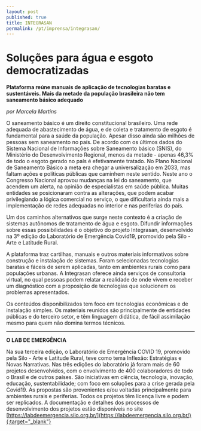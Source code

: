 ```yaml
---
layout: post
published: true
title: INTEGRASAN
permalink: /pt/imprensa/integrasan/
---
```



# Soluções para água e esgoto democratizadas
**Plataforma reúne manuais de aplicação de tecnologias baratas e sustentáveis. Mais da metade da população brasileira não tem saneamento básico adequado**

*por Marcela Martins*

O saneamento básico é um direito constitucional brasileiro. Uma rede adequada de abastecimento de água, e de coleta e tratamento de esgoto é fundamental para a saúde da população. Apesar disso ainda são milhões de pessoas sem saneamento no país. De acordo com os últimos dados do Sistema Nacional de Informações sobre Saneamento básico (SNIS), do Ministério do Desenvolvimento Regional, menos da metade - apenas 46,3% de todo o esgoto gerado no país é efetivamente tratado. No Plano Nacional de Saneamento Básico a meta era chegar a universalização em 2033, mas faltam ações e políticas públicas que caminhem neste sentido. Neste ano o Congresso Nacional aprovou mudanças na lei do saneamento, que acendem um alerta, na opinião de especialistas em saúde pública. Muitas entidades se posicionaram contra as alterações, que podem acabar privilegiando a lógica comercial no serviço, o que dificultaria ainda mais a implementação de redes adequadas no interior e nas periferias do país. 

Um dos caminhos alternativos que surge neste contexto é a criação de sistemas autônomos de tratamento de água e esgoto. Difundir informações sobre essas possibilidades é o objetivo do projeto Integrasan, desenvolvido na 3º edição do Laboratório de Emergência Covid19, promovido pela Silo - Arte e Latitude Rural.

A plataforma traz cartilhas, manuais e outros materiais informativos sobre construção e instalação de sistemas. Foram selecionadas tecnologias baratas e fáceis de serem aplicadas, tanto em ambientes rurais como para populações urbanas. A Integrasan oferece ainda serviços de consultoria virtual, no qual pessoas podem relatar a realidade de onde vivem e receber um diagnóstico com a proposição de tecnologias que solucionem os problemas apresentados. 

Os conteúdos disponibilizados tem foco em tecnologias econômicas e de instalação simples. Os materiais reunidos são principalmente de entidades públicas e do terceiro setor, e têm linguagem didática, de fácil assimilação mesmo para quem não domina termos técnicos. 

 
---

**O LAB DE EMERGÊNCIA**


Na sua terceira edição, o Laboratório de Emergência COVID 19, promovido pela Silo - Arte e Latitude Rural, teve como tema Inflexão: Estratégias e Novas Narrativas. Nas três edições do laboratório já foram mais de 60 projetos desenvolvidos, com o envolvimento de 400 colaboradores de todo o Brasil e de outros países. São iniciativas em ciência, tecnologia, inovação, educação, sustentabilidade; com foco em soluções para a crise gerada pela Covid19. As propostas são provenientes e/ou voltadas principalmente para ambientes rurais e periferias. Todos os projetos têm licença livre e podem ser replicados. A documentação e detalhes dos processos de desenvolvimento dos projetos estão disponíveis no site [https://labdeemergencia.silo.org.br/](https://labdeemergencia.silo.org.br/){:target="_blank"}